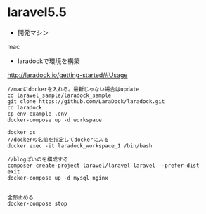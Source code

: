 
# laravel5.5

- 開発マシン

mac

- laradockで環境を構築

http://laradock.io/getting-started/#Usage


    //macにdockerを入れる。最新じゃない場合はupdate
    cd laravel_sample/laradock_sample
    git clone https://github.com/LaraDock/laradock.git
    cd laradock
    cp env-example .env
    docker-compose up -d workspace

    docker ps
    //dockerの名前を指定してdockerに入る
    docker exec -it laradock_workspace_1 /bin/bash

    //blogぽいのを構成する
    composer create-project laravel/laravel laravel --prefer-dist
    exit
    docker-compose up -d mysql nginx


    全部止める
    docker-compose stop

